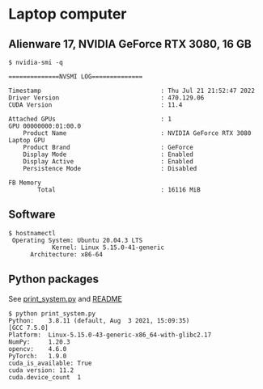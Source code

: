# Laptop computer

## Alienware 17, NVIDIA GeForce RTX 3080, 16 GB 
```
$ nvidia-smi -q

==============NVSMI LOG==============

Timestamp                                 : Thu Jul 21 21:52:47 2022
Driver Version                            : 470.129.06
CUDA Version                              : 11.4

Attached GPUs                             : 1
GPU 00000000:01:00.0
    Product Name                          : NVIDIA GeForce RTX 3080 Laptop GPU
    Product Brand                         : GeForce
    Display Mode                          : Enabled
    Display Active                        : Enabled
    Persistence Mode                      : Disabled

FB Memory
        Total                             : 16116 MiB
```

## Software 
```
$ hostnamectl
 Operating System: Ubuntu 20.04.3 LTS
            Kernel: Linux 5.15.0-41-generic
      Architecture: x86-64

```

## Python packages  
See [print_system.py](../../../scripts/computer-features/print_system.py) and [README](../../../scripts/computer-features)
``` 
$ python print_system.py
Python:    3.8.11 (default, Aug  3 2021, 15:09:35) 
[GCC 7.5.0]
Platform:  Linux-5.15.0-43-generic-x86_64-with-glibc2.17
NumPy:     1.20.3
opencv:    4.6.0
PyTorch:   1.9.0
cuda_is_available: True
cuda version: 11.2
cuda.device_count  1
```
